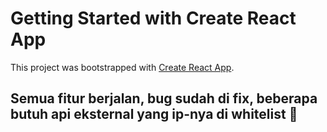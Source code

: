 # Getting Started with Create React App

This project was bootstrapped with [Create React App](https://github.com/facebook/create-react-app).

## Semua fitur berjalan, bug sudah di fix, beberapa butuh api eksternal yang ip-nya di whitelist :pray:
